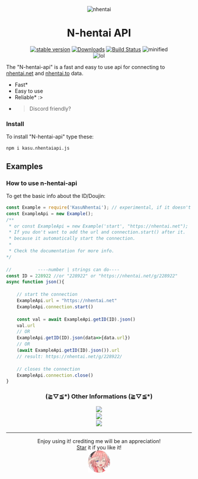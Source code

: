 <div align="center">
<img src="https://i.redd.it/fkg9yip5yyl21.png" height="140px" title="nhentai"/>
<h1>N-hentai API</h1>
<p>

[![stable version](https://img.shields.io/badge/stable%20version-3.5.1-brightgreen?style=for-the-badge)](https://ichimakikasura.github.io/kasu.nhentaiapi.js/changelogs#352)
[![Downloads](https://img.shields.io/npm/dt/kasu.nhentaiapi.js.svg?maxAge=3600&style=for-the-badge)](https://ichimakikasura.github.io/kasu.nhentaiapi.js/changelogs#352)
[![Build Status](https://img.shields.io/travis/IchimakiKasura/kasu.nhentaiapi.js.svg?style=for-the-badge)](https://app.travis-ci.com/IchimakiKasura/kasu.nhentaiapi.js)
![minified](https://img.shields.io/badge/-minified%20-gray?style=for-the-badge "^3.0.0 versions are now already MINIFIED!")<br/>
![lol](https://img.shields.io/badge/-Astolfo--chan%20is%20very%20happy%20that%20you%20are%20well%20cultured%20to%20use%20this-ff1100?style=for-the-badge "unofficial api of nhentai")
</div>

The "N-hentai-api" is a fast and easy to use api for connecting to [nhentai.net]("https://nhentai.net/") and [nhentai.to]("https://nhentai.to/") data.
* Fast*
* Easy to use
* Reliable* :>
* > Discord friendly?

### Install
To install "N-hentai-api" type these:
```
npm i kasu.nhentaiapi.js
```
## Examples
### How to use n-hentai-api
To get the basic info about the ID/Doujin:
```js
const Example = require('KasuNhentai'); // experimental, if it doesn't work use 'kasu.nhentaiapi.js'
const ExampleApi = new Example();
/**
 * or const ExampleApi = new Example('start', "https://nhentai.net");
 * If you don't want to add the url and connection.start() after it.
 * because it automatically start the connection.
 * 
 * Check the documentation for more info.
*/

//          ----number | strings can do----
const ID = 228922 //or "228922" or "https://nhentai.net/g/228922"
async function json(){

    // start the connection
    ExampleApi.url = "https://nhentai.net"
    ExampleApi.connection.start()

    const val = await ExampleApi.getID(ID).json()
    val.url
    // OR
    ExampleApi.getID(ID).json(data=>{data.url})
    // OR
    (await ExampleApi.getID(ID).json()).url
    // result: https://nhentai.net/g/228922/

    // closes the connection
    ExampleApi.connection.close()
}
```
<div align="center">

<h3> (≧▽≦*) Other Informations (≧▽≦*)</h3>

[![](https://user-images.githubusercontent.com/80595346/137737347-4585f4d6-a590-43e5-af3e-1a3b489886f6.png)](https://github.com/IchimakiKasura/kasu.nhentaiapi.js/blob/main/LICENSE "MIT Licence")<br/>
[![](https://user-images.githubusercontent.com/80595346/137737333-90ca92bc-5d01-4119-b5c4-d76a4867946d.png)](https://ichimakikasura.github.io/kasu.nhentaiapi.js/ "API Documentation")<br/>
[![](https://user-images.githubusercontent.com/80595346/137737338-26bd22d1-370f-4521-858e-5abd34b8fade.png)](https://ichimakikasura.github.io/kasu.nhentaiapi.js/changelogs "Update History")
<hr>
Enjoy using it! crediting me will be an appreciation!<br/>
<a href="https://github.com/IchimakiKasura/kasu.nhentaiapi.js" title="Star it!">Star</a> it if you like it!<br/>
<img src="https://raw.githubusercontent.com/IchimakiKasura/IchimakiKasura/main/astorufo.png" title="Created by Ichimaki" height="60"/>
